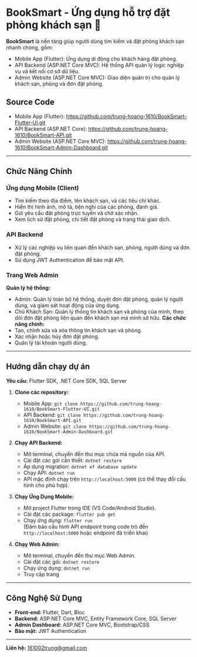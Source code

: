# BookSmart - Ứng dụng hỗ trợ đặt phòng khách sạn 🏨

**BookSmart** là nền tảng giúp người dùng tìm kiếm và đặt phòng khách sạn nhanh chóng, gồm:  

- Mobile App (Flutter): Ứng dụng di động cho khách hàng đặt phòng.
- API Backend (ASP.NET Core MVC): Hệ thống API quản lý logic nghiệp vụ và kết nối cơ sở dữ liệu.
- Admin Website (ASP.NET Core MVC): Giao diện quản trị cho quản lý khách sạn, phòng và đơn đặt phòng.

## Source Code  
- Mobile App (Flutter): https://github.com/trung-hoang-1610/BookSmart-Flutter-UI.git 
- API Backend (ASP.NET Core): https://github.com/trung-hoang-1610/BookSmart-API.git  
- Admin Website (ASP.NET Core MVC): https://github.com/trung-hoang-1610/BookSmart-Admin-Dashboard.git

---

## Chức Năng Chính
### Ứng dụng Mobile (Client)
- Tìm kiếm theo địa điểm, tên khách sạn, và các tiêu chí khác.
- Hiển thị hình ảnh, mô tả, tiện nghi của các phòng, đánh giá.
- Gửi yêu cầu đặt phòng trực tuyến và chờ xác nhận.
- Xem lịch sử đặt phòng, chi tiết đặt phòng và trạng thái giao dịch.
  
### API Backend
- Xử lý các nghiệp vụ liên quan đến khách sạn, phòng, người dùng và đơn đặt phòng.
- Sử dụng JWT Authentication để bảo mật API.

### Trang Web Admin
**Quản lý hệ thống:**  
  - Admin: Quản lý toàn bộ hệ thống, duyệt đơn đặt phòng, quản lý người dùng, và giám sát hoạt động của ứng dụng.
  - Chủ Khách Sạn: Quản lý thông tin khách sạn và phòng của mình, theo dõi đơn đặt phòng liên quan đến khách sạn mà mình sở hữu.
**Các chức năng chính:**
  - Tạo, chỉnh sửa và xóa thông tin khách sạn và phòng.
  - Xác nhận hoặc hủy đơn đặt phòng.
  - Quản lý tài khoản người dùng.

---

## Hướng dẫn chạy dự án  
**Yêu cầu:** Flutter SDK, .NET Core SDK, SQL Server  
1. **Clone các repository:**
   - Mobile App: `git clone https://github.com/trung-hoang-1610/BookSmart-Flutter-UI.git`
   - API Backend: `git clone https://github.com/trung-hoang-1610/BookSmart-API.git`
   - Admin Website: `git clone https://github.com/trung-hoang-1610/BookSmart-Admin-Dashboard.git`

2. **Chạy API Backend:**
   - Mở terminal, chuyển đến thư mục chứa mã nguồn của API.
   - Cài đặt các gói cần thiết: `dotnet restore`
   - Áp dụng migration: `dotnet ef database update`
   - Chạy API: `dotnet run`
   - API mặc định chạy trên `http://localhost:5000` (có thể thay đổi cấu hình cho phù hợp).

3. **Chạy Ứng Dụng Mobile:**
   - Mở project Flutter trong IDE (VS Code/Android Studio).
   - Cài đặt các package: `flutter pub get`
   - Chạy ứng dụng: `flutter run`  
     (Đảm bảo cấu hình API endpoint trong code trỏ đến `http://localhost:5000` hoặc endpoint đã triển khai)

4. **Chạy Web Admin:**
   - Mở terminal, chuyển đến thư mục Web Admin.
   - Cài đặt các gói: `dotnet restore`
   - Chạy ứng dụng: `dotnet run`
   - Truy cập trang
   
---

## Công Nghệ Sử Dụng

- **Front-end:** Flutter, Dart, Bloc 
- **Backend:** ASP.NET Core MVC, Entity Framework Core, SQL Server
- **Admin Dashboard:** ASP.NET Core MVC, Bootstrap/CSS
- **Bảo mật:** JWT Authentication

---

**Liên hệ:** 161002trung@gmail.com

